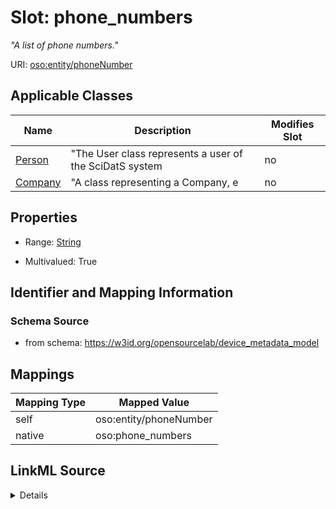 

# Slot: phone_numbers


_"A list of phone numbers."_





URI: [oso:entity/phoneNumber](http://w3id.org/oso/entity/phoneNumber)



<!-- no inheritance hierarchy -->





## Applicable Classes

| Name | Description | Modifies Slot |
| --- | --- | --- |
| [Person](Person.md) | "The User class represents a user of the SciDatS system |  no  |
| [Company](Company.md) | "A class representing a Company, e |  no  |







## Properties

* Range: [String](String.md)

* Multivalued: True





## Identifier and Mapping Information







### Schema Source


* from schema: https://w3id.org/opensourcelab/device_metadata_model




## Mappings

| Mapping Type | Mapped Value |
| ---  | ---  |
| self | oso:entity/phoneNumber |
| native | oso:phone_numbers |




## LinkML Source

<details>
```yaml
name: phone_numbers
description: '"A list of phone numbers."'
from_schema: https://w3id.org/opensourcelab/device_metadata_model
rank: 1000
slot_uri: oso:entity/phoneNumber
alias: phone_numbers
domain_of:
- Person
- Company
range: string
required: false
multivalued: true

```
</details>